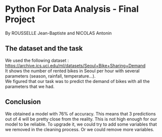 # Python For Data Analysis - Final Project

By ROUSSELLE Jean-Baptiste and NICOLAS Antonin

## The dataset and the task

We used the following dataset : https://archive.ics.uci.edu/ml/datasets/Seoul+Bike+Sharing+Demand  
It shows the number of rented bikes in Seoul per hour with several parameters (season, rainfall, temperature...).  
We figured that our task was to predict the demand of bikes with all the parameters that we had.

## Conclusion

We obtained a model with 76% of accuracy. This means that 3 predictions out of 4 will be pretty close from the reality. This is not high enough for our model to be reliable. To upgrade it, we could try to add some variables that we removed in the cleaning process. Or we could remove more variables.
